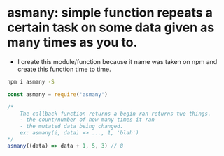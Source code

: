 # asmany: simple function repeats a certain task on some data given as many times as you to. 

* I create this module/function because it name was taken on npm and create this function time to time.

```bash
npm i asmany -S
```

```js
const asmany = require('asmany')

/*
    The callback function returns a begin ran returns two things.
    - the count/number of how many times it ran
    - the mutated data being changed.
    ex: asmany(i, data) => ..., 1, 'blah')
*/
asmany((data) => data + 1, 5, 3) // 8
```